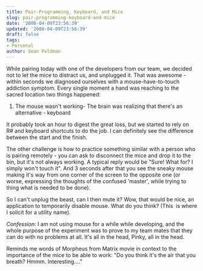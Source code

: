 ```yaml
---
title: Pair-Programming, Keyboard, and Mice
slug: pair-programming-keyboard-and-mice
date: '2008-04-09T23:56:39'
updated: '2008-04-09T23:56:39'
draft: false
tags:
- Personal
author: Sean Feldman
---
```



While pairing today with one of the developers from our team, we decided not to let the mice to distract us, and unplugged it. That was awesome - within seconds we diagnosed ourselves with a mouse-have-to-touch addiction symptom. Every single moment a hand was reaching to the sacred location two things happened:

1. The mouse wasn't working- The brain was realizing that there's an alternative - keyboard

It probably took an hour to digest the great loss, but we started to rely on R# and keyboard shortcuts to do the job. I can definitely see the difference between the start and the finish.

The other challenge is how to practice something similar with a person who is pairing remotely - you can ask to disconnect the mice and drop it to the bin, but it's not always working. A typical reply would be "Sure! What for? I simply won't touch it". And 3 seconds after that you see the sneaky mouse making it's way from one corner of the screen to the opposite one (or worse, expressing the thoughts of the confused 'master', while trying to thing what is needed to be done).

So I can't unplug the beast, can I then mute it? Wow, that would be nice, an application to temporarily disable mouse. What do you think? (This  is where I solicit for a utility name).

*Confession*: I am not using mouse for a while while developing, and the whole purpose of the experiment was to prove to my team mates that they can do with no problems at all. It's all in the head, Pinky, all in the head.

Reminds me words of Morpheus from Matrix movie in context to the importance of the mice to be able to work: "Do you think it's the air that you breath? Hmmm. Interesting...."


